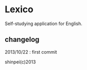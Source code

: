 # Lexico
 Self-studying application for English.

## changelog
  2013/10/22 : first commit

shinpei(c)2013
